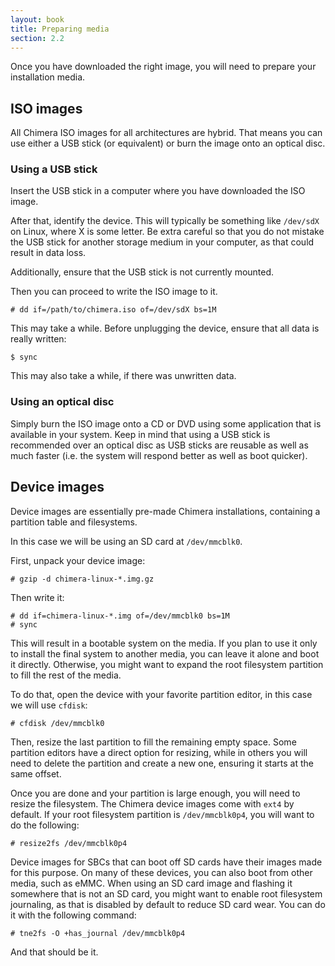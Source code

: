 ```yaml
---
layout: book
title: Preparing media
section: 2.2
---
```


Once you have downloaded the right image, you will need to prepare
your installation media.

## ISO images

All Chimera ISO images for all architectures are hybrid. That means
you can use either a USB stick (or equivalent) or burn the image
onto an optical disc.

### Using a USB stick

Insert the USB stick in a computer where you have downloaded the ISO
image.

After that, identify the device. This will typically be something like
`/dev/sdX` on Linux, where X is some letter. Be extra careful so that
you do not mistake the USB stick for another storage medium in your
computer, as that could result in data loss.

Additionally, ensure that the USB stick is not currently mounted.

Then you can proceed to write the ISO image to it.

```
# dd if=/path/to/chimera.iso of=/dev/sdX bs=1M
```

This may take a while. Before unplugging the device, ensure that all
data is really written:

```
$ sync
```

This may also take a while, if there was unwritten data.

### Using an optical disc

Simply burn the ISO image onto a CD or DVD using some application
that is available in your system. Keep in mind that using a USB stick
is recommended over an optical disc as USB sticks are reusable as well
as much faster (i.e. the system will respond better as well as boot
quicker).

## Device images

Device images are essentially pre-made Chimera installations, containing
a partition table and filesystems.

In this case we will be using an SD card at `/dev/mmcblk0`.

First, unpack your device image:

```
# gzip -d chimera-linux-*.img.gz
```

Then write it:

```
# dd if=chimera-linux-*.img of=/dev/mmcblk0 bs=1M
# sync
```

This will result in a bootable system on the media. If you plan to use
it only to install the final system to another media, you can leave it
alone and boot it directly. Otherwise, you might want to expand the
root filesystem partition to fill the rest of the media.

To do that, open the device with your favorite partition editor, in
this case we will use `cfdisk`:

```
# cfdisk /dev/mmcblk0
```

Then, resize the last partition to fill the remaining empty space.
Some partition editors have a direct option for resizing, while in
others you will need to delete the partition and create a new one,
ensuring it starts at the same offset.

Once you are done and your partition is large enough, you will need
to resize the filesystem. The Chimera device images come with `ext4`
by default. If your root filesystem partition is `/dev/mmcblk0p4`,
you will want to do the following:

```
# resize2fs /dev/mmcblk0p4
```

Device images for SBCs that can boot off SD cards have their images
made for this purpose. On many of these devices, you can also boot
from other media, such as eMMC. When using an SD card image and
flashing it somewhere that is not an SD card, you might want to
enable root filesystem journaling, as that is disabled by default
to reduce SD card wear. You can do it with the following command:

```
# tne2fs -O +has_journal /dev/mmcblk0p4
```

And that should be it.
